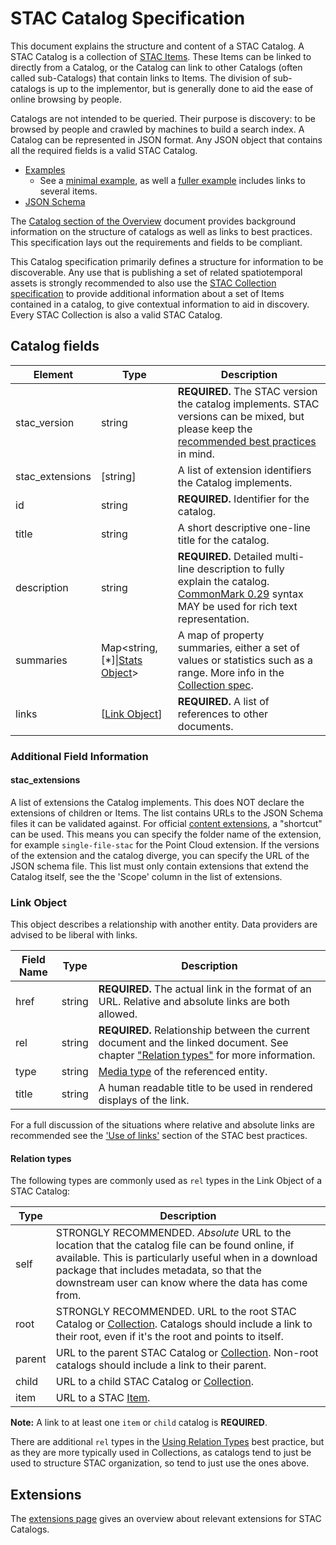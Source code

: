 # STAC Catalog Specification

This document explains the structure and content of a STAC Catalog. A STAC Catalog is a 
collection of [STAC Items](../item-spec/). These Items can be linked to directly from a Catalog,
or the Catalog can link to other Catalogs (often called sub-Catalogs) that contain links to Items.
The division of sub-catalogs is up to the implementor, but is generally done to aid the ease of 
online browsing by people.

Catalogs are not intended to be queried. Their purpose is discovery: to be browsed by people and crawled
by machines to build a search index. A Catalog can be represented in JSON format. Any JSON object 
that contains all the required fields is a valid STAC Catalog.

- [Examples](examples/)
  - See a [minimal example](examples/catalog.json), as well a [fuller example](examples/catalog-items.json)
    includes links to several items. 
- [JSON Schema](json-schema/catalog.json)

The [Catalog section of the Overview](../overview.md#catalog-overview) document provides background information on 
the structure of catalogs as well as links to best practices. This specification lays out the requirements
and fields to be compliant.

This Catalog specification primarily defines a structure for information to be discoverable. Any use 
that is publishing a set of related spatiotemporal assets is strongly recommended to also use the 
[STAC Collection specification](../collection-spec/) to provide additional information about a set of Items 
contained in a catalog, to give contextual information to aid in discovery. Every STAC Collection is 
also a valid STAC Catalog.

## Catalog fields

| Element         | Type          | Description                                                  |
| --------------- | ------------- | ------------------------------------------------------------ |
| stac_version    | string        | **REQUIRED.** The STAC version the catalog implements. STAC versions can be mixed, but please keep the [recommended best practices](../best-practices.md#mixing-stac-versions) in mind. |
| stac_extensions | \[string]     | A list of extension identifiers the Catalog implements.                 |
| id              | string        | **REQUIRED.** Identifier for the catalog.                    |
| title           | string        | A short descriptive one-line title for the catalog.          |
| description     | string        | **REQUIRED.** Detailed multi-line description to fully explain the catalog. [CommonMark 0.29](http://commonmark.org/) syntax MAY be used for rich text representation. |
| summaries       | Map<string, \[*]\|[Stats Object](../collection-spec/collection-spec.md#stats-object)> | A map of property summaries, either a set of values or statistics such as a range. More info in the [Collection spec](../collection-spec/collection-spec.md#summaries). |
| links           | [[Link Object](#link-object)] | **REQUIRED.** A list of references to other documents.       |

### Additional Field Information

#### stac_extensions

A list of extensions the Catalog implements. This does NOT declare the extensions of children or Items. The list contains URLs to the JSON Schema files it can be validated against. For official [content extensions](../extensions/README.md#list-of-content-extensions), a "shortcut" can be used. This means you can specify the folder name of the extension, for example `single-file-stac` for the Point Cloud extension. If the versions of the extension and the catalog diverge, you can specify the URL of the JSON schema file.
This list must only contain extensions that extend the Catalog itself, see the the 'Scope' column in the list of extensions.

### Link Object

This object describes a relationship with another entity. Data providers are advised to be liberal
with links.

| Field Name | Type   | Description                                                                                                                         |
| ---------- | ------ | ----------------------------------------------------------------------------------------------------------------------------------- |
| href       | string | **REQUIRED.** The actual link in the format of an URL. Relative and absolute links are both allowed.        |
| rel        | string | **REQUIRED.** Relationship between the current document and the linked document. See chapter ["Relation types"](#relation-types) for more information. |
| type       | string | [Media type](../item-spec/item-spec.md#media-types) of the referenced entity.                               |
| title      | string | A human readable title to be used in rendered displays of the link.                                         |

For a full discussion of the situations where relative and absolute links are recommended see the
['Use of links'](../best-practices.md#use-of-links) section of the STAC best practices.

#### Relation types

The following types are commonly used as `rel` types in the Link Object of a STAC Catalog:

| Type    | Description |
| ------- | ----------- |
| self    | STRONGLY RECOMMENDED. *Absolute* URL to the location that the catalog file can be found online, if available. This is particularly useful when in a download package that includes metadata, so that the downstream user can know where the data has come from. |
| root    | STRONGLY RECOMMENDED. URL to the root STAC Catalog or [Collection](../collection-spec/README.md). Catalogs should include a link to their root, even if it's the root and points to itself. |
| parent  | URL to the parent STAC Catalog or [Collection](../collection-spec/README.md). Non-root catalogs should include a link to their parent. |
| child   | URL to a child STAC Catalog or [Collection](../collection-spec/README.md). |
| item    | URL to a STAC [Item](../item-spec/item-spec.md). |

**Note:** A link to at least one `item` or `child` catalog is **REQUIRED**.

There are additional `rel` types in the [Using Relation Types](../best-practices.md#using-relation-types) best practice, but as 
they are more typically used in Collections, as catalogs tend to just be used to structure STAC organization, so tend to just use
the ones above.

## Extensions

The [extensions page](../extensions/) gives an overview about relevant extensions for STAC Catalogs.
